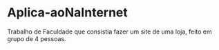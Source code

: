 # Aplica-aoNaInternet
Trabalho de Faculdade que consistia fazer um site de uma loja, feito em grupo de 4 pessoas.
